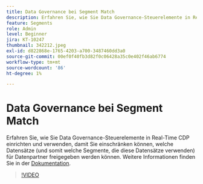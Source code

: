 ```yaml
---
title: Data Governance bei Segment Match
description: Erfahren Sie, wie Sie Data Governance-Steuerelemente in Real-Time CDP einrichten und verwenden, damit Sie einschränken können, welche Datensätze (und somit welche Segmente, die diese Datensätze verwenden …) verwendet werden (Beschreibungen sollten zwischen 60 und 160 Zeichen lang sein)
feature: Segments
role: Admin
level: Beginner
jira: KT-10247
thumbnail: 342212.jpeg
exl-id: d822868e-1765-4203-a700-3487460dd3a0
source-git-commit: 00ef0f40fb3d82f0c06428a35c0e402f46ab6774
workflow-type: tm+mt
source-wordcount: '86'
ht-degree: 1%

---
```


# Data Governance bei Segment Match

Erfahren Sie, wie Sie Data Governance-Steuerelemente in Real-Time CDP einrichten und verwenden, damit Sie einschränken können, welche Datensätze (und somit welche Segmente, die diese Datensätze verwenden) für Datenpartner freigegeben werden können. Weitere Informationen finden Sie in der [Dokumentation](https://experienceleague.adobe.com/docs/experience-platform/segmentation/ui/segment-match/overview.html?lang=de).

>[!VIDEO](https://video.tv.adobe.com/v/342212/?learn=on)
